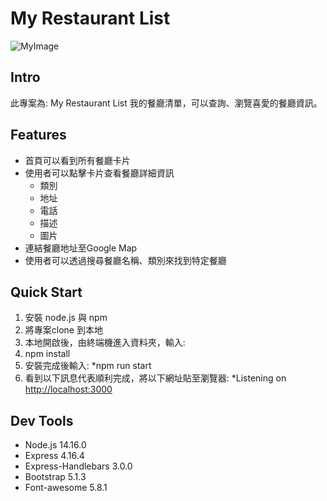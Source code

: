 # My Restaurant List
![MyImage](https://drive.google.com/file/d/169IHiKat5rKjhGXxW2uki1QqFxKDEMZk/view?usp=sharing)

## Intro
此專案為: My Restaurant List 我的餐廳清單，可以查詢、瀏覽喜愛的餐廳資訊。

## Features
* 首頁可以看到所有餐廳卡片
* 使用者可以點擊卡片查看餐廳詳細資訊
    * 類別
    * 地址
    * 電話
    * 描述
    * 圖片
* 連結餐廳地址至Google Map
* 使用者可以透過搜尋餐廳名稱、類別來找到特定餐廳

##  Quick Start
1. 安裝 node.js 與 npm
2. 將專案clone 到本地
3. 本地開啟後，由終端機進入資料夾，輸入:
4. npm install
4. 安裝完成後輸入:
   *npm run start
5. 看到以下訊息代表順利完成，將以下網址貼至瀏覽器:
   *Listening on [http://localhost:3000](http://localhost:3000)

## Dev Tools
  * Node.js 14.16.0
  * Express 4.16.4
  * Express-Handlebars 3.0.0
  * Bootstrap 5.1.3
  * Font-awesome 5.8.1


  




